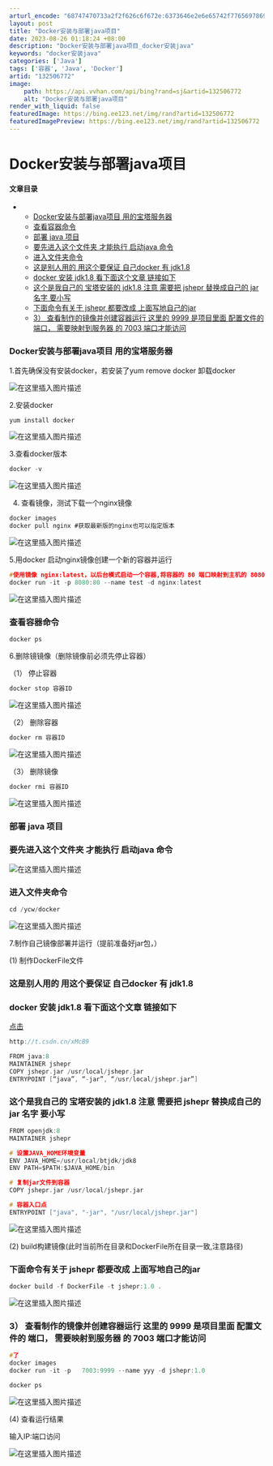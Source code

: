 ```yaml
---
arturl_encode: "68747470733a2f2f626c6f672e:6373646e2e6e65742f77656978696e5f34383631363334352f:61727469636c652f64657461696c732f313332353036373732"
layout: post
title: "Docker安装与部署java项目"
date: 2023-08-26 01:18:24 +08:00
description: "Docker安装与部署java项目_docker安装java"
keywords: "docker安装java"
categories: ['Java']
tags: ['容器', 'Java', 'Docker']
artid: "132506772"
image:
    path: https://api.vvhan.com/api/bing?rand=sj&artid=132506772
    alt: "Docker安装与部署java项目"
render_with_liquid: false
featuredImage: https://bing.ee123.net/img/rand?artid=132506772
featuredImagePreview: https://bing.ee123.net/img/rand?artid=132506772
---
```


# Docker安装与部署java项目

#### 文章目录

* + [Docker安装与部署java项目 用的宝塔服务器](#Dockerjava___2)
  + [查看容器命令](#_35)
  + [部署 java 项目](#_java__63)
  + [要先进入这个文件夹 才能执行 启动java 命令](#___java__64)
  + [进入文件夹命令](#_66)
  + [这是别人用的 用这个要保证 自己docker 有 jdk1.8](#___docker__jdk18_75)
  + [docker 安装 jdk1.8 看下面这个文章 链接如下](#docker___jdk18_____76)
  + [这个是我自己的 宝塔安装的 jdk1.8 注意 需要把 jshepr 替换成自己的 jar 名字 要小写](#__jdk18_____jshepr___jar____89)
  + [下面命令有关于 jshepr 都要改成 上面写地自己的jar](#__jshepr___jar_107)
  + [3） 查看制作的镜像并创建容器运行 这里的 9999 是项目里面 配置文件的 端口， 需要映射到服务器 的 7003 端口才能访问](#3____9999______7003__115)

### Docker安装与部署java项目 用的宝塔服务器

1.首先确保没有安装docker，若安装了yum remove docker 卸载docker
  
![在这里插入图片描述](https://i-blog.csdnimg.cn/blog_migrate/4b33fd362c4b99edaa789250e76ce669.png)
  
2.安装docker

```c
yum install docker


```

![在这里插入图片描述](https://i-blog.csdnimg.cn/blog_migrate/9f3e09d7dc55fe4c5dcbd17b7f48ba81.png)
  
3.查看docker版本

```c
docker -v

```

![在这里插入图片描述](https://i-blog.csdnimg.cn/blog_migrate/a2f0ffeacd9e84a3606278c155e37afb.png)
  
4. 查看镜像，测试下载一个nginx镜像

```c
docker images
docker pull nginx #获取最新版的nginx也可以指定版本


```

![在这里插入图片描述](https://i-blog.csdnimg.cn/blog_migrate/cb65894fcc8761fae244aeed7eeaf1d2.png)
  
5.用docker 启动nginx镜像创建一个新的容器并运行

```c
#使用镜像 nginx:latest，以后台模式启动一个容器,将容器的 80 端口映射到主机的 8080 端口
docker run -it -p 8080:80 --name test -d nginx:latest


```

![在这里插入图片描述](https://i-blog.csdnimg.cn/blog_migrate/dca93342783ca9c2d312e15db59d4d37.png)

### 查看容器命令

```c
docker ps

```

6.删除镜镜像（删除镜像前必须先停止容器）
  
（1） 停止容器

```c
docker stop 容器ID


```

![在这里插入图片描述](https://i-blog.csdnimg.cn/blog_migrate/a5ff112f3379f27aca0fa8a85aa47535.png)
  
（2） 删除容器

```c
docker rm 容器ID


```

![在这里插入图片描述](https://i-blog.csdnimg.cn/blog_migrate/43b0af5741e50fd101a77107a8836048.png)
  
（3） 删除镜像

```c
docker rmi 容器ID


```

![在这里插入图片描述](https://i-blog.csdnimg.cn/blog_migrate/55a5ead8c68ef3c8ab78f26779b616d3.png)

### 部署 java 项目

### 要先进入这个文件夹 才能执行 启动java 命令

![在这里插入图片描述](https://i-blog.csdnimg.cn/blog_migrate/d06ff6fe270f867c11dee7448c8f3173.png)

### 进入文件夹命令

```c
cd /ycw/docker

```

![在这里插入图片描述](https://i-blog.csdnimg.cn/blog_migrate/58ba2d4c398d486f56ee6df5b0420a87.png)

7.制作自己镜像部署并运行（提前准备好jar包，）
  
(1) 制作DockerFile文件

### 这是别人用的 用这个要保证 自己docker 有 jdk1.8

### docker 安装 jdk1.8 看下面这个文章 链接如下

[点击](http://t.csdn.cn/xMcB9)

```c
http://t.csdn.cn/xMcB9

```

```c
FROM java:8
MAINTAINER jshepr
COPY jshepr.jar /usr/local/jshepr.jar
ENTRYPOINT [“java”, “-jar”, “/usr/local/jshepr.jar”]

```

### 这个是我自己的 宝塔安装的 jdk1.8 注意 需要把 jshepr 替换成自己的 jar 名字 要小写

```c
FROM openjdk:8
MAINTAINER jshepr

# 设置JAVA_HOME环境变量
ENV JAVA_HOME=/usr/local/btjdk/jdk8
ENV PATH=$PATH:$JAVA_HOME/bin

# 复制jar文件到容器
COPY jshepr.jar /usr/local/jshepr.jar

# 容器入口点
ENTRYPOINT ["java", "-jar", "/usr/local/jshepr.jar"]

```

![在这里插入图片描述](https://i-blog.csdnimg.cn/blog_migrate/c935f0d1161208f7272c6d49515d4b61.png)
  
(2) build构建镜像(此时当前所在目录和DockerFile所在目录一致,注意路径)

### 下面命令有关于 jshepr 都要改成 上面写地自己的jar

```c
docker build -f DockerFile -t jshepr:1.0 .


```

![在这里插入图片描述](https://i-blog.csdnimg.cn/blog_migrate/a7e2788227cf48108014d61c1d1e9b48.png)

### 3） 查看制作的镜像并创建容器运行 这里的 9999 是项目里面 配置文件的 端口， 需要映射到服务器 的 7003 端口才能访问

```c
#了
docker images
docker run -it -p 	7003:9999 --name yyy -d jshepr:1.0

docker ps


```

![在这里插入图片描述](https://i-blog.csdnimg.cn/blog_migrate/8e675d02646f93afdd8ebf2d7e3b27aa.png)
  
(4) 查看运行结果

输入IP:端口访问
  
![在这里插入图片描述](https://i-blog.csdnimg.cn/blog_migrate/2d145f67edc1bc109b7825f05c3fb28d.png)